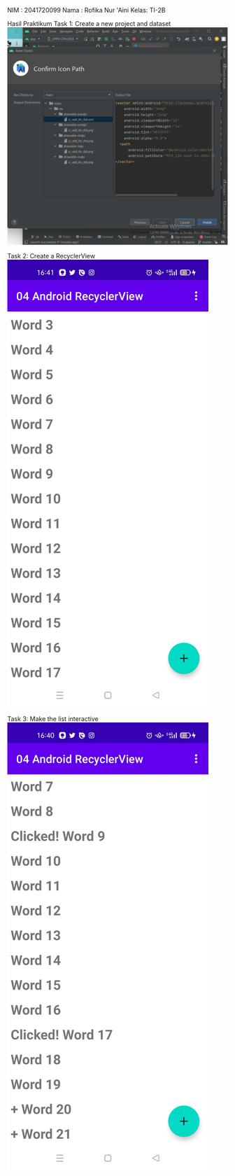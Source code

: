 NIM  : 2041720099
Nama : Rofika Nur 'Aini
Kelas: TI-2B

Hasil Praktikum
Task 1: Create a new project and dataset
![Screenshot Dashboard Oracle](images/task1.png)

Task 2: Create a RecyclerView
![Screenshot Dashboard Oracle](images/task2.jpg)

Task 3: Make the list interactive
![Screenshot Dashboard Oracle](images/task3.jpg)
